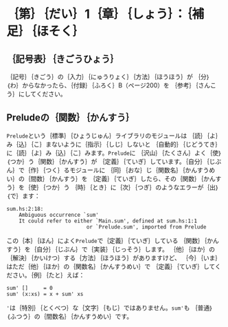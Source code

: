 ｛第｝｛だい｝1｛章｝｛しょう｝：｛補足｝｛ほそく｝
===================================================

｛記号表｝｛きごうひょう｝
--------------------------

｛記号｝｛きごう｝の｛入力｝｛にゅうりょく｝｛方法｝｛ほうほう｝が
｛分｝｛わ｝からなかったら、｛付録｝｛ふろく｝B（ページ200）を
｛参考｝｛さんこう｝にしてください。

Preludeの｛関数｝｛かんすう｝
-----------------------------

`Prelude`という｛標準｝｛ひょうじゅん｝ライブラリのモジュールは
｛読｝｛よ｝み｛込｝｛こ｝まないように｛指示｝｛しじ｝しないと
｛自動的｝｛じどうてき｝に｛読｝｛よ｝み｛込｝｛こ｝みます。`Prelude`に
｛沢山｝｛たくさん｝よく｛使｝｛つか｝う｛関数｝｛かんすう｝が
｛定義｝｛ていぎ｝しています。｛自分｝｛じぶん｝で｛作｝｛つく｝るモジュールに
｛同｝｛おな｝じ｛関数名｝｛かんすうめい｝の｛間数｝｛かんすう｝を
｛定義｝｛ていぎ｝したら、その｛関数｝｛かんすう｝を｛使｝｛つか｝う
｛時｝｛とき｝に｛次｝｛つぎ｝のようなエラーが｛出｝｛で｝ます：

    sum.hs:2:18:
        Ambiguous occurrence `sum'
        It could refer to either `Main.sum', defined at sum.hs:1:1
                              or `Prelude.sum', imported from Prelude

この｛本｝｛ほん｝によく`Prelude`で｛定義｝｛ていぎ｝している
｛関数｝｛かんすう｝を｛自分｝｛じぶん｝で｛実装｝｛じっそう｝します。
｛他｝｛ほか｝の｛解決｝｛かいけつ｝する｛方法｝｛ほうほう｝がありますけど、
｛今｝｛いま｝はただ｛他｝｛ほか｝の｛関数名｝｛かんすうめい｝で
｛定義｝｛ていぎ｝してください。｛例｝｛たと｝えば：

    sum' []     = 0
    sum' (x:xs) = x + sum' xs

`'`は｛特別｝｛とくべつ｝な｛文字｝｛もじ｝ではありません。`sum'`も
｛普通｝｛ふつう｝の｛間数名｝｛かんすうめい｝です。

